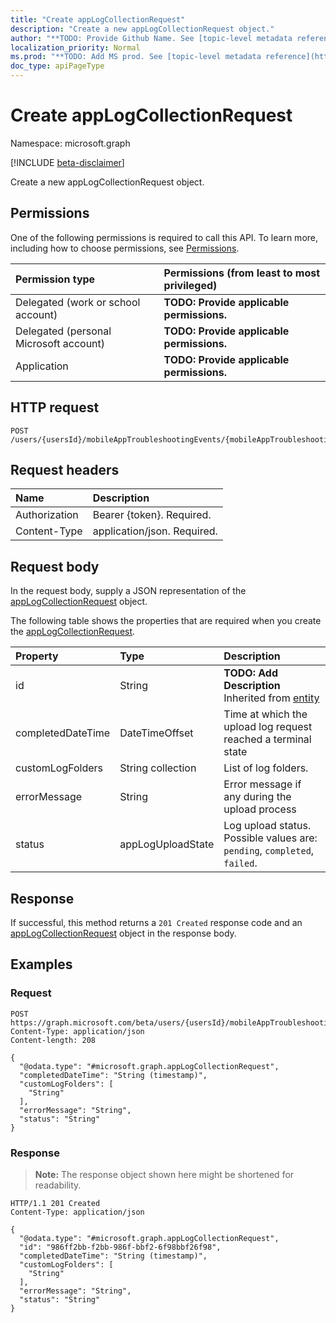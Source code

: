 ```yaml
---
title: "Create appLogCollectionRequest"
description: "Create a new appLogCollectionRequest object."
author: "**TODO: Provide Github Name. See [topic-level metadata reference](https://msgo.azurewebsites.net/add/document/guidelines/metadata.html#topic-level-metadata)**"
localization_priority: Normal
ms.prod: "**TODO: Add MS prod. See [topic-level metadata reference](https://msgo.azurewebsites.net/add/document/guidelines/metadata.html#topic-level-metadata)**"
doc_type: apiPageType
---
```


# Create appLogCollectionRequest
Namespace: microsoft.graph

[!INCLUDE [beta-disclaimer](../../includes/beta-disclaimer.md)]

Create a new appLogCollectionRequest object.

## Permissions
One of the following permissions is required to call this API. To learn more, including how to choose permissions, see [Permissions](/graph/permissions-reference).

|Permission type|Permissions (from least to most privileged)|
|:---|:---|
|Delegated (work or school account)|**TODO: Provide applicable permissions.**|
|Delegated (personal Microsoft account)|**TODO: Provide applicable permissions.**|
|Application|**TODO: Provide applicable permissions.**|

## HTTP request

<!-- {
  "blockType": "ignored"
}
-->
``` http
POST /users/{usersId}/mobileAppTroubleshootingEvents/{mobileAppTroubleshootingEventId}/appLogCollectionRequests
```

## Request headers
|Name|Description|
|:---|:---|
|Authorization|Bearer {token}. Required.|
|Content-Type|application/json. Required.|

## Request body
In the request body, supply a JSON representation of the [appLogCollectionRequest](../resources/applogcollectionrequest.md) object.

The following table shows the properties that are required when you create the [appLogCollectionRequest](../resources/applogcollectionrequest.md).

|Property|Type|Description|
|:---|:---|:---|
|id|String|**TODO: Add Description** Inherited from [entity](../resources/entity.md)|
|completedDateTime|DateTimeOffset|Time at which the upload log request reached a terminal state|
|customLogFolders|String collection|List of log folders. |
|errorMessage|String|Error message if any during the upload process|
|status|appLogUploadState|Log upload status. Possible values are: `pending`, `completed`, `failed`.|



## Response

If successful, this method returns a `201 Created` response code and an [appLogCollectionRequest](../resources/applogcollectionrequest.md) object in the response body.

## Examples

### Request
<!-- {
  "blockType": "request",
  "name": "create_applogcollectionrequest_from_"
}
-->
``` http
POST https://graph.microsoft.com/beta/users/{usersId}/mobileAppTroubleshootingEvents/{mobileAppTroubleshootingEventId}/appLogCollectionRequests
Content-Type: application/json
Content-length: 208

{
  "@odata.type": "#microsoft.graph.appLogCollectionRequest",
  "completedDateTime": "String (timestamp)",
  "customLogFolders": [
    "String"
  ],
  "errorMessage": "String",
  "status": "String"
}
```


### Response
>**Note:** The response object shown here might be shortened for readability.
<!-- {
  "blockType": "response",
  "truncated": true,
  "@odata.type": "microsoft.graph.appLogCollectionRequest"
}
-->
``` http
HTTP/1.1 201 Created
Content-Type: application/json

{
  "@odata.type": "#microsoft.graph.appLogCollectionRequest",
  "id": "986ff2bb-f2bb-986f-bbf2-6f98bbf26f98",
  "completedDateTime": "String (timestamp)",
  "customLogFolders": [
    "String"
  ],
  "errorMessage": "String",
  "status": "String"
}
```

